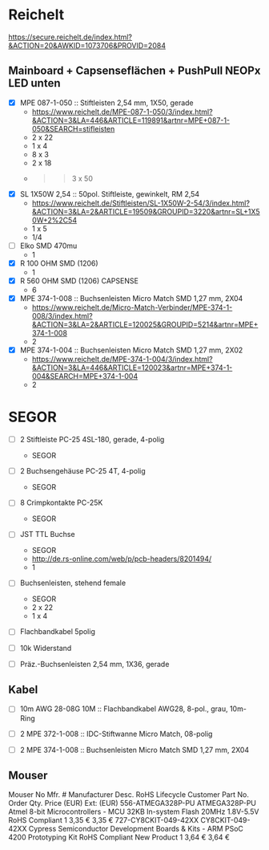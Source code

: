 # Reichelt


https://secure.reichelt.de/index.html?&ACTION=20&AWKID=1073706&PROVID=2084

## Mainboard + Capsenseflächen + PushPull NEOPx LED unten

+ [x] MPE 087-1-050 :: Stiftleisten 2,54 mm, 1X50, gerade
    * https://www.reichelt.de/MPE-087-1-050/3/index.html?&ACTION=3&LA=446&ARTICLE=119891&artnr=MPE+087-1-050&SEARCH=stifleisten
    * 2 x 22
    * 1 x 4
    * 8 x 3
    * 2 x 18
    * >> 3 x 50
+ [x] SL 1X50W 2,54 :: 50pol. Stiftleiste, gewinkelt, RM 2,54
    * https://www.reichelt.de/Stiftleisten/SL-1X50W-2-54/3/index.html?&ACTION=3&LA=2&ARTICLE=19509&GROUPID=3220&artnr=SL+1X50W+2%2C54
    * 1 x 5
    * 1/4
+ [ ] Elko SMD 470mu
    * 1
+ [x] R 100 OHM SMD (1206)
    * 1
+ [x] R 560 OHM SMD (1206) CAPSENSE
    * 6
+ [x] MPE 374-1-008 :: Buchsenleisten Micro Match SMD 1,27 mm, 2X04
    * https://www.reichelt.de/Micro-Match-Verbinder/MPE-374-1-008/3/index.html?&ACTION=3&LA=2&ARTICLE=120025&GROUPID=5214&artnr=MPE+374-1-008
    * 2
+ [x] MPE 374-1-004 :: Buchsenleisten Micro Match SMD 1,27 mm, 2X02
    * https://www.reichelt.de/MPE-374-1-004/3/index.html?&ACTION=3&LA=446&ARTICLE=120023&artnr=MPE+374-1-004&SEARCH=MPE+374-1-004
    * 2


# SEGOR

+ [ ] 2 Stiftleiste PC-25 4SL-180, gerade, 4-polig
    * SEGOR
+ [ ] 2 Buchsengehäuse PC-25 4T, 4-polig
    * SEGOR
+ [ ] 8 Crimpkontakte PC-25K
    * SEGOR
+ [ ] JST TTL Buchse
    * SEGOR
    * http://de.rs-online.com/web/p/pcb-headers/8201494/
    * 1
+ [ ] Buchsenleisten, stehend female
    * SEGOR
    * 2 x 22
    * 1 x 4
+ [ ] Flachbandkabel 5polig
+ [ ] 10k Widerstand 
+ [ ] Präz.-Buchsenleisten 2,54 mm, 1X36, gerade




## Kabel

+ [ ] 10m AWG 28-08G 10M :: Flachbandkabel AWG28, 8-pol., grau, 10m-Ring
+ [ ] 2 MPE 372-1-008 :: IDC-Stiftwanne Micro Match, 08-polig
+ [ ] 2 MPE 374-1-008 :: Buchsenleisten Micro Match SMD 1,27 mm, 2X04




## Mouser

Mouser No   Mfr. #  Manufacturer    Desc.   RoHS    Lifecycle   Customer Part No.   Order Qty.  Price (EUR) Ext: (EUR)
556-ATMEGA328P-PU   ATMEGA328P-PU   Atmel   8-bit Microcontrollers - MCU 32KB In-system Flash 20MHz 1.8V-5.5V   RoHS Compliant          1   3,35 €  3,35 €
727-CY8CKIT-049-42XX    CY8CKIT-049-42XX    Cypress Semiconductor   Development Boards & Kits - ARM PSoC 4200 Prototyping Kit   RoHS Compliant  New Product     1   3,64 €  3,64 €